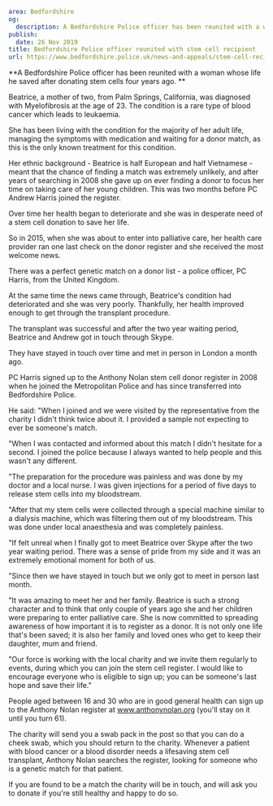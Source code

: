 ```yaml
area: Bedfordshire
og:
  description: A Bedfordshire Police officer has been reunited with a woman whose life he saved after donating stem cells four years ago.
publish:
  date: 26 Nov 2019
title: Bedfordshire Police officer reunited with stem cell recipient
url: https://www.bedfordshire.police.uk/news-and-appeals/stem-cell-recipient-reunited-nov19
```

**A Bedfordshire Police officer has been reunited with a woman whose life he saved after donating stem cells four years ago. **

Beatrice, a mother of two, from Palm Springs, California, was diagnosed with Myelofibrosis at the age of 23. The condition is a rare type of blood cancer which leads to leukaemia.

She has been living with the condition for the majority of her adult life, managing the symptoms with medication and waiting for a donor match, as this is the only known treatment for this condition.

Her ethnic background - Beatrice is half European and half Vietnamese - meant that the chance of finding a match was extremely unlikely, and after years of searching in 2008 she gave up on ever finding a donor to focus her time on taking care of her young children. This was two months before PC Andrew Harris joined the register.

Over time her health began to deteriorate and she was in desperate need of a stem cell donation to save her life.

So in 2015, when she was about to enter into palliative care, her health care provider ran one last check on the donor register and she received the most welcome news.

There was a perfect genetic match on a donor list - a police officer, PC Harris, from the United Kingdom.

At the same time the news came through, Beatrice's condition had deteriorated and she was very poorly. Thankfully, her health improved enough to get through the transplant procedure.

The transplant was successful and after the two year waiting period, Beatrice and Andrew got in touch through Skype.

They have stayed in touch over time and met in person in London a month ago.

PC Harris signed up to the Anthony Nolan stem cell donor register in 2008 when he joined the Metropolitan Police and has since transferred into Bedfordshire Police.

He said: "When I joined and we were visited by the representative from the charity I didn't think twice about it. I provided a sample not expecting to ever be someone's match.

"When I was contacted and informed about this match I didn't hesitate for a second. I joined the police because I always wanted to help people and this wasn't any different.

"The preparation for the procedure was painless and was done by my doctor and a local nurse. I was given injections for a period of five days to release stem cells into my bloodstream.

"After that my stem cells were collected through a special machine similar to a dialysis machine, which was filtering them out of my bloodstream. This was done under local anaesthesia and was completely painless.

"If felt unreal when I finally got to meet Beatrice over Skype after the two year waiting period. There was a sense of pride from my side and it was an extremely emotional moment for both of us.

"Since then we have stayed in touch but we only got to meet in person last month.

"It was amazing to meet her and her family. Beatrice is such a strong character and to think that only couple of years ago she and her children were preparing to enter palliative care. She is now committed to spreading awareness of how important it is to register as a donor. It is not only one life that's been saved; it is also her family and loved ones who get to keep their daughter, mum and friend.

"Our force is working with the local charity and we invite them regularly to events, during which you can join the stem cell register. I would like to encourage everyone who is eligible to sign up; you can be someone's last hope and save their life."

People aged between 16 and 30 who are in good general health can sign up to the Anthony Nolan register at www.anthonynolan.org (you'll stay on it until you turn 61).

The charity will send you a swab pack in the post so that you can do a cheek swab, which you should return to the charity. Whenever a patient with blood cancer or a blood disorder needs a lifesaving stem cell transplant, Anthony Nolan searches the register, looking for someone who is a genetic match for that patient.

If you are found to be a match the charity will be in touch, and will ask you to donate if you're still healthy and happy to do so.
